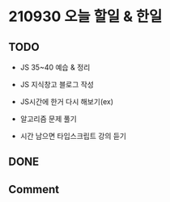 # 210930 오늘 할일 & 한일

## TODO

- JS 35~40 예습 & 정리

- JS 지식창고 블로그 작성

- JS시간에 한거 다시 해보기(ex)

- 알고리즘 문제 풀기

- 시간 남으면 타입스크립트 강의 듣기

## DONE

## Comment
